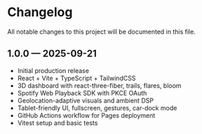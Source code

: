 # Changelog

All notable changes to this project will be documented in this file.

## 1.0.0 — 2025-09-21
- Initial production release
- React + Vite + TypeScript + TailwindCSS
- 3D dashboard with react-three-fiber, trails, flares, bloom
- Spotify Web Playback SDK with PKCE OAuth
- Geolocation-adaptive visuals and ambient DSP
- Tablet-friendly UI, fullscreen, gestures, car-dock mode
- GitHub Actions workflow for Pages deployment
- Vitest setup and basic tests